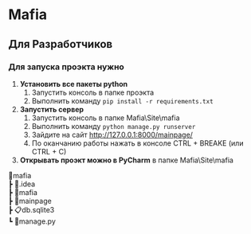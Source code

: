 # Mafia

## Для Разработчиков
### __Для запуска проэкта нужно__
1. __Установить все пакеты python__
    1. Запустить консоль в папке проэкта
    2. Выполнить команду ```pip install -r requirements.txt```
2. __Запустить сервер__
    1. Запустить консоль в папке  Mafia\Site\mafia
    2. Выполнить команду ```python manage.py runserver```
    3. Зайдите на сайт http://127.0.0.1:8000/mainpage/
    4. По оканчанию работы нажать в консоле CTRL + BREAKE (или CTRL + C)
3. __Открывать проэкт можно в PyCharm__ в папке Mafia\Site\mafia



📂mafia\
┣ 📂.idea\
┣ 📂mafia\
┣ 📂mainpage\
┣ 📋db.sqlite3\
┗ 📄manage.py
